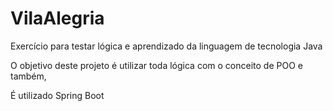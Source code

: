 # VilaAlegria

Exercício para testar lógica e aprendizado da linguagem de tecnologia Java

O objetivo deste projeto é utilizar toda lógica com o conceito de POO e também,

É utilizado Spring Boot
